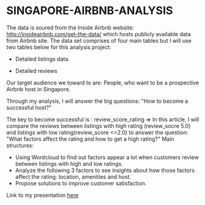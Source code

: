 # SINGAPORE-AIRBNB-ANALYSIS
The data is soured from the Inside Airbnb website: http://insideairbnb.com/get-the-data/ which hosts publicly available data from Airbnb site. The data set comprises of four main tables but I will use two tables below for this analysis project:

- Detailed listings data.

- Detailed reviews

Our target audience we toward to are: People, who want to be a prospective Airbnb host in Singapore.

Through my analysis, I will answer the big questions: "How to become a successful host?"

The key to become successful is : review_score_rating
=> In this article, I will compare the reviews between listings with high rating (review_socre 5.0) and listings with low rating(review_score <=2.0) to answer the question: "What factors affect the rating and how to get a high rating?"
Main structures:
- Using Wordcloud to find out factors appear a lot when customers review between listings with high and low ratings.
- Analyze the following 3 factors to see insights about how those factors affect the rating: location, amenities and host.
- Propose solutions to improve customer satisfaction.

Link to my presentation [here](https://docs.google.com/presentation/d/1spQWL8h24nCAlXWGM2dSVDJaRbrXB4YL/edit#slide=id.p3)
